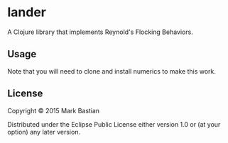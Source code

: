 # lander

A Clojure library that implements Reynold's Flocking Behaviors.

## Usage

Note that you will need to clone and install numerics to make this work.

## License

Copyright © 2015 Mark Bastian

Distributed under the Eclipse Public License either version 1.0 or (at
your option) any later version.

